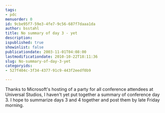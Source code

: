 ```yaml
---
tags:
- pdc
menuorder: 0
id: 9cbe95f7-59e3-4fe7-9c56-687f7daaa1da
author: bsstahl
title: No summary of day 3 - yet
description: 
ispublished: true
showinlist: false
publicationdate: 2003-11-01T04:08:00
lastmodificationdate: 2010-10-22T18:11:36
slug: No-summary-of-day-3-yet
categoryids:
- 527f404c-3f34-4377-91c9-443f2eedf0b9

---
```

Thanks to Microsoft's hosting of a party for all conference attendees at Universal Studios, I haven't yet put together a summary of conference day 3. I hope to summarize days 3 and 4 together and post them by late Friday morning.  
